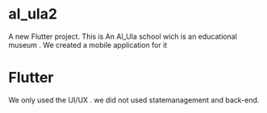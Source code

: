 # al_ula2

A new Flutter project.
This is An Al_Ula school wich is an educational museum . 
We created a mobile application for it

# Flutter
We only used the UI/UX . we did not used statemanagement and back-end.
